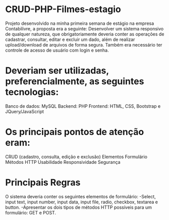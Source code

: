 # CRUD-PHP-Filmes-estagio
Projeto desenvolvido na minha primeira semana de estágio na empresa Contabilivre, a proposta era a seguinte:
Desenvolver um sistema responsivo de qualquer natureza, que obrigatoriamente deveria conter as operações de cadastrar, consultar, editar e excluir um dado, além de realizar upload/download de arquivos de forma segura. Também era necessário ter controle de acesso de usuário com login e senha. 

# Deveriam ser utilizadas, preferencialmente, as seguintes tecnologias:
Banco de dados: MySQL
Backend: PHP
Frontend: HTML, CSS, Bootstrap e JQuery/JavaScript

# Os principais pontos de atenção eram:
CRUD (cadastro, consulta, edição e exclusão)
Elementos Formulário
Métodos HTTP
Usabilidade
Responsividade
Segurança

# Principais Regras
O sistema deveria conter os seguintes elementos de formulário: 
  -Select, input text, input number, input data, input file, radio, checkbox, textarea e button. 
  -Apresentar os dois tipos de métodos HTTP possíveis para um formulário: GET e POST.
